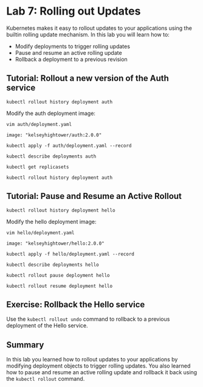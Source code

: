 # Lab 7: Rolling out Updates

Kubernetes makes it easy to rollout updates to your applications using the
builtin rolling update mechanism. In this lab you will learn how to:

* Modify deployments to trigger rolling updates
* Pause and resume an active rolling update
* Rollback a deployment to a previous revision

## Tutorial: Rollout a new version of the Auth service

```
kubectl rollout history deployment auth
```

Modify the auth deployment image:

```
vim auth/deployment.yaml
```

```
image: "kelseyhightower/auth:2.0.0"
```

```
kubectl apply -f auth/deployment.yaml --record
```

```
kubectl describe deployments auth
```

```
kubectl get replicasets
```

```
kubectl rollout history deployment auth
```

## Tutorial: Pause and Resume an Active Rollout

```
kubectl rollout history deployment hello
```

Modify the hello deployment image:

```
vim hello/deployment.yaml
```

```
image: "kelseyhightower/hello:2.0.0"
```

```
kubectl apply -f hello/deployment.yaml --record
```

```
kubectl describe deployments hello
```

```
kubectl rollout pause deployment hello
```

```
kubectl rollout resume deployment hello
```

## Exercise: Rollback the Hello service

Use the `kubectl rollout undo` command to rollback to a previous deployment of
the Hello service.

## Summary

In this lab you learned how to rollout updates to your applications by modifying
deployment objects to trigger rolling updates. You also learned how to pause and
resume an active rolling update and rollback it back using the `kubectl rollout`
command.
